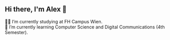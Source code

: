 ## Hi there, I'm Alex 👋

<!--
**Vastitus/Vastitus** is a ✨ _special_ ✨ repository because its `README.md` (this file) appears on your GitHub profile.

Here are some ideas to get you started:
-->
🧑‍🎓 I’m currently studying at FH Campus Wien. <br/>
🌱 I’m currently learning Computer Science and Digital Communications (4th Semester).


<!--

- 👯 I’m looking to collaborate on ...
- 🤔 I’m looking for help with ...
- 💬 Ask me about ...
- 📫 How to reach me: ...
- 😄 Pronouns: ...
- ⚡ Fun fact: ...

-->
